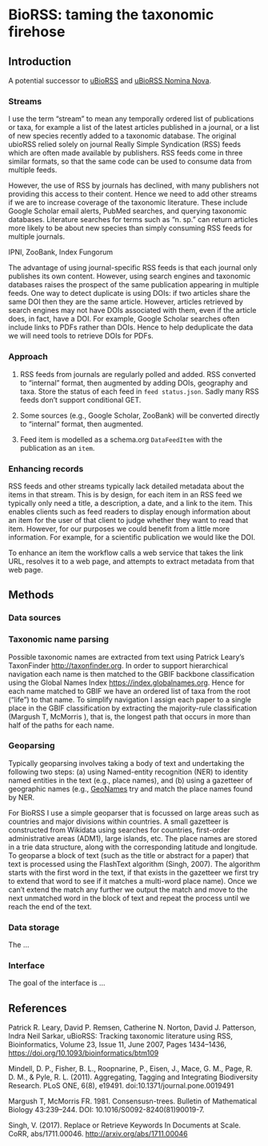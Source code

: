 # BioRSS: taming the taxonomic firehose

## Introduction


A potential successor to [uBioRSS](http://www.ubio.org/rss/) and [uBioRSS Nomina Nova](http://ubio.org/rss/index_nov.php). 




### Streams

I use the term “stream” to mean any temporally ordered list of publications or taxa, for example a list of the latest articles published in a journal, or a list of new species recently added to a taxonomic database. The original ubioRSS relied solely on journal Really Simple Syndication (RSS) feeds which are often made available by publishers. RSS feeds come in three similar formats, so that the same code can be used to consume data from multiple feeds.

However, the use of RSS by journals has declined, with many publishers not providing this access to their content. Hence we need to add other streams if we are to increase coverage of the taxonomic literature. These include Google Scholar email alerts, PubMed searches, and querying taxonomic databases. Literature searches for terms such as “n. sp.” can return articles more likely to be about new species than simply consuming RSS feeds for multiple journals.

IPNI, ZooBank, Index Fungorum


The advantage of using journal-specific RSS feeds is that each journal only publishes its own content. However, using search engines and taxonomic databases raises the prospect of the same publication appearing in multiple feeds. One way to detect duplicate is using DOIs: if two articles share the same DOI then they are the same article. However, articles retrieved by search engines may not have DOIs associated with them, even if the article does, in fact, have a DOI. For example, Google Scholar searches often include links to PDFs rather than DOIs. Hence to help deduplicate the data we will need tools to retrieve DOIs for PDFs.

### Approach 

1. RSS feeds from journals are regularly polled and added. RSS converted to “internal” format, then augmented by adding DOIs, geography and taxa. Store the status of each feed in `feed status.json`. Sadly many RSS feeds don’t support conditional GET.

2. Some sources (e.g., Google Scholar, ZooBank) will be converted directly to “internal” format, then augmented.

3. Feed item is modelled as a schema.org `DataFeedItem` with the publication as an `item`.


### Enhancing records

RSS feeds and other streams typically lack detailed metadata about the items in that stream. This is by design, for each item in an RSS feed we typically only need a title, a description, a date, and a link to the item. This enables clients such as feed readers to display enough information about an item for the user of that client to judge whether they want to read that item. However, for our purposes we could benefit from a little more information. For example, for a scientific publication we would like the DOI.

To enhance an item the workflow calls a web service that takes the link URL, resolves it to a web page, and attempts to extract metadata from that web page. 


## Methods


### Data sources


### Taxonomic name parsing

Possible taxonomic names are extracted from text using Patrick Leary’s TaxonFinder http://taxonfinder.org. In order to support hierarchical navigation each name is then matched to the GBIF backbone classification using the Global Names Index https://index.globalnames.org. Hence for each name matched to GBIF we have an ordered list of taxa from the root (“life”) to that name. To simplify navigation I assign each paper to a single place in the GBIF classification by extracting the majority-rule  classification (Margush T, McMorris ), that is, the longest path that occurs in more than half of the paths for each name. 

### Geoparsing

Typically geoparsing involves taking a body of text and undertaking the following two steps: (a) using Named-entity recognition (NER) to identity named entities in the text (e.g., place names), and (b) using a gazetteer of geographic names (e.g., [GeoNames](http://www.geonames.org) try and match the place names found by NER. 

For BioRSS I use a simple geoparser that is focussed on large areas such as countries and major divisions within countries. A small gazetteer is constructed from Wikidata using searches for countries, first-order administrative areas (ADM1), large islands, etc. The place names are stored in a trie data structure, along with the corresponding latitude and longitude. To geoparse a block of text (such as the title or abstract for a paper) that text is processed using the FlashText algorithm (Singh, 2007). The algorithm starts with the first word in the text, if that exists in the gazetteer we first try to extend that word to see if it matches a multi-word place name). Once we can’t extend the match any further we output the match and move to the next unmatched word in the block of text and repeat the process until we reach the end of the text.

### Data storage

The …


### Interface

The goal of the interface is …




## References

Patrick R. Leary, David P. Remsen, Catherine N. Norton, David J. Patterson, Indra Neil Sarkar, uBioRSS: Tracking taxonomic literature using RSS, Bioinformatics, Volume 23, Issue 11, June 2007, Pages 1434–1436, https://doi.org/10.1093/bioinformatics/btm109

Mindell, D. P., Fisher, B. L., Roopnarine, P., Eisen, J., Mace, G. M., Page, R. D. M., & Pyle, R. L. (2011). Aggregating, Tagging and Integrating Biodiversity Research. PLoS ONE, 6(8), e19491. doi:10.1371/journal.pone.0019491

Margush T, McMorris FR. 1981. Consensusn-trees. Bulletin of Mathematical Biology 43:239–244. DOI: 10.1016/S0092-8240(81)90019-7.

Singh, V. (2017). Replace or Retrieve Keywords In Documents at Scale. CoRR, abs/1711.00046. http://arxiv.org/abs/1711.00046
